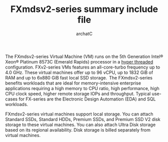 ﻿---
title: FXmdsv2-series summary include file
description: Include file for FXmdsv2-series summary
author: archatC
ms.topic: include
ms.service: azure-virtual-machines
ms.subservice: sizes
ms.date: 08/29/2024
ms.author: archat
ms.reviewer: mattmcinnes
ms.custom: include file
---
The FXmdsv2-series Virtual Machine (VM) runs on the 5th Generation Intel® Xeon® Platinum 8573C (Emerald Rapids) processor in a [hyper threaded](https://www.intel.com/content/www/architecture-and-technology/hyper-threading/hyper-threading-technology.html) configuration. FXv2-series VMs features an all-core-turbo frequency up to 4.0 GHz. These virtual machines offer up to 96 vCPU, up to 1832 GiB of RAM and up to 6x880 GiB fast local SSD storage.  The FXmdsv2-series benefits workloads that are ideal for memory-intensive enterprise applications requiring a high memory to CPU ratio, high performance, high CPU clock speed, higher remote storage IOPs and throughput. Typical use-cases for FX-series are the Electronic Design Automation (EDA) and SQL workloads. 

FXmdsv2-series virtual machines support local storage. You can attach Standard SSDs, Standard HDDs, Premium SSDs, and Premium SSD V2 disk storage to these virtual machines. You can also attach Ultra Disk storage based on its regional availability. Disk storage is billed separately from virtual machines.
